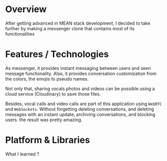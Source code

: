 # Overview

After getting advanced in MEAN stack development, I decided to take further by making a messenger clone that contains most of its functionalities 

 # Features / Technologies 

 As messenger, it provides instant messaging between users and seen message functionality. Also, it provides conversation customization from the colors, the emojis to pseudo names.

Not only that, sharing vocals photos and videos can be possible using a cloud service (Cloudinary) to save those files.

Besides, vocal calls and video calls are part of this application using `WebRTC` and `WebSockets`.
Without forgetting deleting conversations, and deleting messages with an instant update, archiving conversations, and blocking users.
the result was pretty amazing.



# Platform & Libraries 

 What I learned ?



